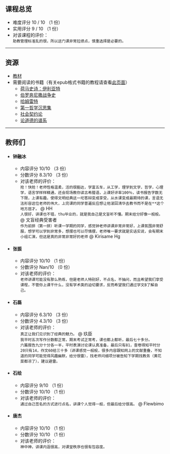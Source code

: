 ## 课程总览
- 难度评分 10 / 10 （1 份）  
- 实用评分 9 / 10 （1 份）  
- 对该课程的评价：  
    `
    助教管理标准乱的很，所以这门课非常拉绩点，慎重选择是必要的。
    `  

---

## 资源
- [教材](https://file.uhsea.com/2403/71109a486000ea805f0c3b92db468965Z6.pdf)  
- 需要阅读的书籍（有关epub格式书籍的教程请查看[此页面](docs/技巧/关于epub文件.md)）  
    - [荷马史诗：伊利亚特](https://file.uhsea.com/2403/90ed0ad129e9dcc43344e4beaeb0e475C3.epub)  
    - [伯罗奔尼撒战争史](https://file.uhsea.com/2403/71c2fd354a1a87679f8fa60d51adc954VT.epub)  
    - [哈姆雷特](https://file.uhsea.com/2403/f5b21461a2cb26df14a2c03b5a428fe62G.epub)  
    - [第一哲学沉思集](https://file.uhsea.com/2403/7050ca187d79a03a48d5ef9c32ac1978NX.epub)  
    - [社会契约论](https://file.uhsea.com/2403/876c4076b84027c05197b89f4509ccedZ6.epub)  
    - [论道德的谱系](https://file.uhsea.com/2403/0719d03eea9e4c88b18c8e39701e08bbPE.epub)  

---

## 教师们  
- #### 钟融冰  
    - 内容评分 10/10 （3 份）  
    - 分数评分 8.3/10 （3 份）  
    - 对该老师的评价：  
        `
        抢！快抢！老师性格温柔，活的很豁达，学富五车，从工学，理学到文学，哲学，心理学，语言学样样精通，还会现场教你读古希腊语，上课好评率100％，读书报告字数无下限，上课有趣，使得文明经典这一坨答辩变成享受，从水课变成最期待的课，言语无法形容这位老师的伟大，上完课的同学普遍反应想让他滚回清华去教书而不是在**这个地方屈才。
        ` @ HH  
        `
        人很好，讲课也不错，thu毕业的，就是我自己是文盲听不懂。期末给分好像一般般。
        ` @ 文盲经典受害者  
        `
        作为前排（第一排）听课一学期的同学，感觉钟老师讲课非常非常好，上课氛围非常舒服，想学可以学到非常多，想摆也可以尽情摆，老师唯一要求就是实话实说，会有期末小组汇演，但这是真的非常非常好的老师
        ` @ Kirisame Hg  
- #### 张振  
    - 内容评分 10/10 （1 份）  
    - 分数评分 Nan/10 （0 份）  
    - 对该老师的评价：  
        `
        老师讲课可能没有那么熟练，但是老师人特别好，不点名，不抽问，而且希望我们享受课程，不管你上课干什么，没有学术类的迫切要求，反而希望我们通过学文B了解自己。
        `  
- #### 石磊  
    - 内容评分 6.3/10 （3 份）  
    - 分数评分 4.3/10 （3 份）  
    - 对该老师的评价：  
        `
        真正让我们见识到了经典的魅力。
        ` @ 玖臣  
        `
        我平时五次写作分数都正常，期末考试正常考，课也都上都听，最后七十多分。
        `  
        `
        六篇报告九分十分各一半，平时表演讨论课认真准备，最后只有81，查卷得知平时分20只有14，作文60给三十多（讲课感觉一般般，很多内容跟知网上的文献重叠，不知道的同学可能觉得风趣幽默，给分很雷），找老师问细项分被告知下学期找教务（黄花菜都凉了），建议避雷。
        `
- #### 石绘  
    - 内容评分 9/10 （1 份）  
    - 分数评分 10/10 （1 份）  
    - 对该老师的评价：  
        `
        通过自己签名的方式进行点名，讲课个人觉得一般，但最后给分很高。
        ` @ Flewbimo  
- #### 唐杰  
    - 内容评分 10/10 （1 份）  
    - 分数评分 10/10 （1 份）  
    - 对该老师的评价：  
        `
        神中神，讲课内涵很高，对课堂秩序也很有包容度。
        `  